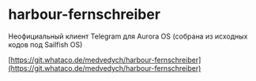 harbour-fernschreiber
===================

Неофициальный клиент Telegram для Aurora OS (собрана из исходных кодов под Sailfish OS)

[https://git.whataco.de/medvedych/harbour-fernschreiber](https://git.whataco.de/medvedych/harbour-fernschreiber)
